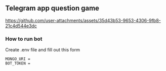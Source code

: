 ## Telegram app question game


https://github.com/user-attachments/assets/35d43b53-9653-4306-9fb8-21c4d544e3dc

### How to run bot

Create .env file and fill out this form 
``` env
MONGO_URI =
BOT_TOKEN = 
```

